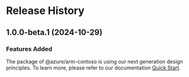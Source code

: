 # Release History
    
## 1.0.0-beta.1 (2024-10-29)

### Features Added

The package of @azure/arm-contoso is using our next generation design principles. To learn more, please refer to our documentation [Quick Start](https://aka.ms/azsdk/js/mgmt/quickstart).
